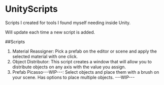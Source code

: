 # UnityScripts
Scripts I created for tools I found myself needing inside Unity.


Will update each time a new script is added.

##Scripts

1. Material Reassigner: Pick a prefab on the editor or scene and apply the selected material with one click.
2. Object Distributor: This script creates a window that will allow you to distribute objects on any axis with the value you assign.
3. Prefab Picasso---WIP---: Select objects and place them with a brush on your scene. Has options to place multiple objects. ---WIP---
